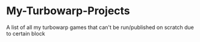 # My-Turbowarp-Projects
A list of all my turbowarp games that can't be run/published on scratch due to certain block
